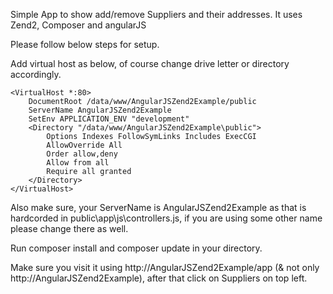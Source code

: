 Simple App to show add/remove Suppliers and their addresses. It uses Zend2, Composer and angularJS

Please follow below steps for setup.

Add virtual host as below, of course change drive letter or directory accordingly. 
```
<VirtualHost *:80>
	DocumentRoot /data/www/AngularJSZend2Example/public
	ServerName AngularJSZend2Example
	SetEnv APPLICATION_ENV "development"
	<Directory "/data/www/AngularJSZend2Example\public">
		Options Indexes FollowSymLinks Includes ExecCGI
		AllowOverride All
		Order allow,deny
		Allow from all
		Require all granted
	</Directory>
</VirtualHost>
```

Also make sure, your ServerName is AngularJSZend2Example as that is hardcorded in public\app\js\controllers.js, if you are using some other name please change there as well.

Run composer install and composer update in your directory.

Make sure you visit it using http://AngularJSZend2Example/app (& not only http://AngularJSZend2Example), after that click on Suppliers on top left.
